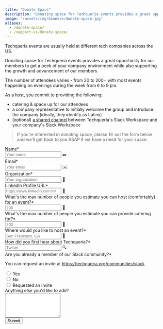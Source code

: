 ```yaml
---
title: "Donate Space"
description: "Donating space for Techqueria events provides a great opportunity for our members to get a peek of your company environment while also supporting the growth and advancement of our members."
image: "/assets/img/banners/donate-space.jpg"
aliases:
  - /donate-space/
  - /support-us/donate-space/
---
```


Techqueria events are usually held at different tech companies across the US.

Donating space for Techqueria events provides a great opportunity for our members to get a peek of your company environment while also supporting the growth and advancement of our members.

The number of attendees varies - from 20 to 200+ with most events happening on evenings during the week from 6 to 9 pm.

As a host, you commit to providing the following:

- catering & space up for our attendees
- a company representative to initially welcome the group and introduce the company (ideally, they identify as Latinx)
- (optional) [a shared channel](https://get.slack.help/hc/en-us/articles/115004151203-Create-shared-channels-on-a-workspace-beta-) between Techqueria's Slack Workspace and your company's Slack Workspace

> If you're interested in donating space, please fill out the form below and we'll get back to you ASAP if we have a need for your space.

<form name="Donate Space" method="POST" data-netlify="true" class="form--centered">
  <input type="hidden" aria-label="Subject" name="_subject" value="Techqueria - Donate Space">
  <div class="field">
    <label class="label">Name*</label>
    <div class="control has-icons-left">
      <input class="input" aria-label="Name" autocomplete="name" type="text" name="name" placeholder="Your name" required>
      <span class="icon is-left">
        ✒️
      </span>
    </div>
  </div>
  <div class="field">
    <label class="label">Email*</label>
    <div class="control has-icons-left">
      <input class="input" aria-label="Email" autocomplete="email" type="email" name="email" placeholder="Your email" required>
      <span class="icon is-left">
        ✉️
      </span>
    </div>
  </div>
  <div class="field">
    <label class="label">Organization*</label>
    <div class="control has-icons-left">
      <input class="input" aria-label="Organization" autocomplete="organization" type="text" name="organization" placeholder="Your organization" required>
      <span class="icon is-left">
        🏢
      </span>
    </div>
  </div>
  <div class="field">
    <label class="label">LinkedIn Profile URL*</label>
    <div class="control has-icons-left">
      <input class="input" aria-label="LinkedIn Profile URL" autocomplete="off" type="url" name="linkedin" placeholder="https://www.linkedin.com/in/" required>
      <span class="icon is-left">
        💼
      </span>
    </div>
  </div>
  <div class="field">
    <label class="label">What's the max number of people you estimate you can host (comfortably) for an event?*</label>
    <div class="control has-icons-left">
      <input class="input" aria-label="What's the max number of people you can host (comfortably) for an event?" autocomplete="off" type="number" name="attendees" placeholder="200" required>
      <span class="icon is-left">
        👥
      </span>
    </div>
  </div>
  <div class="field">
    <label class="label">What's the max number of people you estimate you can provide catering for?*</label>
    <div class="control has-icons-left">
      <input class="input" aria-label="Can you pay for catering?" autocomplete="off" type="number" name="location" placeholder="200" required>
      <span class="icon is-left">
        🥘
      </span>
    </div>
  </div>
  <div class="field">
    <label class="label">Where would you like to host an event?*</label>
    <div class="control has-icons-left">
      <input class="input" aria-label="Where would you like to host an event?" autocomplete="address-level2" type="text" name="location" placeholder="San Francisco, CA" required>
      <span class="icon is-left">
        📍
      </span>
    </div>
  </div>
  <div class="field">
    <label class="label">How did you first hear about Techqueria?*</label>
    <div class="control has-icons-left">
      <input class="input" aria-label="How did you first hear about Techqueria?" autocomplete="off" type="text" name="referral" placeholder="Twitter" required>
      <span class="icon is-left">
        🔍️
      </span>
    </div>
  </div>
  <div class="field">
    <label class="label">Are you already a member of our Slack community?*</label>
    <p class="help">You can request an invite at <a href="https://techqueria.org/communities/slack">https://techqueria.org/communities/slack</a></p>
    <div class="control">
      <label class="radio">
        <input type="radio" aria-label="Are you already a member of our Slack community?" name="slack_workspace" value="Yes">
        Yes
      </label>
      <br>
      <label class="radio">
        <input type="radio" aria-label="Are you already a member of our Slack community?" name="slack_workspace" value="No">
        No
      </label>
      <br>
      <label class="radio">
        <input type="radio" aria-label="Are you already a member of our Slack community?" name="slack_workspace" value="Requested an invite">
        Requested an invite
      </label>
    </div>
  </div>
  <div class="field">
    <label class="label">Anything else you'd like to add?</label>
    <div class="control">
      <textarea class="textarea" aria-label="Anything else you'd like to add?" spellcheck="true" rows="5" name="message" id="message" placeholder=""></textarea>
    </div>
  </div>
  <div data-netlify-recaptcha="true"></div>
  <div class="field mt-sm">
    <div class="control">
      <button type="submit" class="button is-primary">Submit</button>
    </div>
  </div>
</form>

